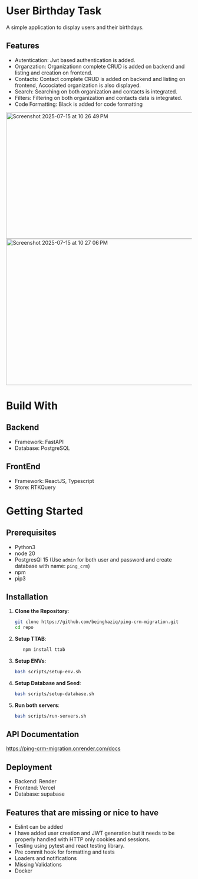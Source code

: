 # User Birthday Task
A simple application to display users and their birthdays.

## Features

- Autentication: Jwt based authentication is added.
- Organzation: Organizationn complete CRUD is added on backend and listing and creation on frontend.
- Contacts: Contact complete CRUD is added on backend and listing on frontend, Accociated organization is also displayed.
- Search: Searching on both organization and contacts is integrated.
- Filters: Filtering on both organization and contacts data is integrated.
- Code Formatting: Black is added for code formatting

<img width="1072" height="342" alt="Screenshot 2025-07-15 at 10 26 49 PM" src="https://github.com/user-attachments/assets/148098e1-9ccb-4d19-b920-970087a03109" />
<img width="1094" height="396" alt="Screenshot 2025-07-15 at 10 27 06 PM" src="https://github.com/user-attachments/assets/7074d6c5-f948-48c0-9d1f-68f382d13a6b" />



# Build With
## Backend
- Framework: FastAPI
- Database: PostgreSQL

## FrontEnd
- Framework: ReactJS, Typescript
- Store: RTKQuery

# Getting Started

## Prerequisites

- Python3
- node 20
- PostgresQl 15 (Use `admin` for both user and password and create database with name: `ping_crm`)
- npm
- pip3

## Installation

1. **Clone the Repository**:
   ```bash
   git clone https://github.com/beinghaziq/ping-crm-migration.git
   cd repo
   ```
2. **Setup TTAB**:
   ```bash
      npm install ttab
   ```
3. **Setup ENVs**:
   ```bash
   bash scripts/setup-env.sh
   ```
4. **Setup Database and Seed**:
   ```bash
   bash scripts/setup-database.sh
   ```
5. **Run both servers**:
   ```bash
   bash scripts/run-servers.sh
   ```

## API Documentation

https://ping-crm-migration.onrender.com/docs

## Deployment
- Backend: Render
- Frontend: Vercel
- Database: supabase

## Features that are missing or nice to have
- Eslint can be added
- I have added user creation and JWT generation but it needs to be properly handled with HTTP only cookies and sessions.
- Testing using pytest and react testing library.
- Pre commit hook for formatting and tests
- Loaders and notifications
- Missing Validations
- Docker

